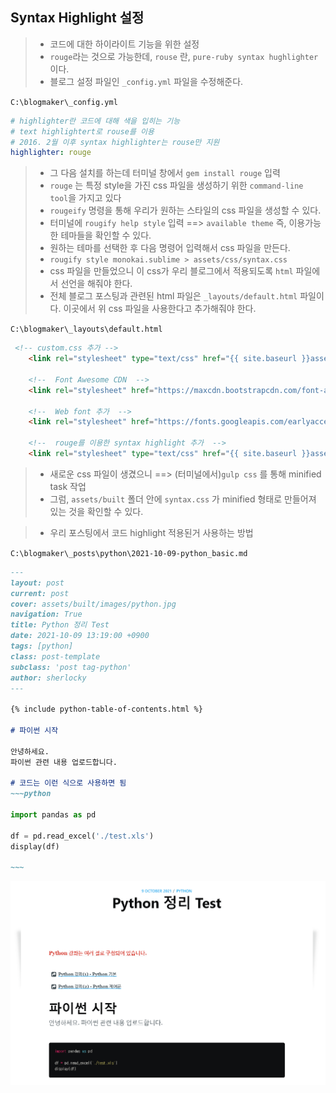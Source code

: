 ## Syntax Highlight 설정

> - 코드에 대한 하이라이트 기능을 위한 설정
> - `rouge`라는 것으로 가능한데, `rouse` 란, `pure-ruby syntax hughlighter`이다.
> - 블로그 설정 파일인 `_config.yml` 파일을 수정해준다.



`C:\blogmaker\_config.yml`

```yaml
# highlighter란 코드에 대해 색을 입히는 기능
# text highlightert로 rouse를 이용
# 2016. 2월 이후 syntax highlighter는 rouse만 지원
highlighter: rouge
```



> - 그 다음 설치를 하는데 터미널 창에서 `gem install rouge` 입력
> - `rouge` 는 특정 style을 가진 css 파일을 생성하기 위한 `command-line tool`을 가지고 있다
> - `rougeify` 명령을 통해 우리가 원하는 스타일의 css 파일을 생성할 수 있다.
> - 터미널에 `rougify help style` 입력  ==> `available theme` 즉, 이용가능한 테마들을 확인할 수 있다.
> - 원하는 테마를 선택한 후 다음 명령어 입력해서 css 파일을 만든다.
> - `rougify style monokai.sublime > assets/css/syntax.css`
> - css 파일을 만들었으니 이 css가 우리 블로그에서 적용되도록 `html` 파일에서 선언을 해줘야 한다.
> - 전체 블로그 포스팅과 관련된 html 파일은 `_layouts/default.html` 파일이다. 이곳에서 위 css 파일을 사용한다고 추가해줘야 한다.

`C:\blogmaker\_layouts\default.html`

```html
 <!-- custom.css 추가 -->
    <link rel="stylesheet" type="text/css" href="{{ site.baseurl }}assets/built/custom.css" />

    <!--  Font Awesome CDN  -->
    <link rel="stylesheet" href="https://maxcdn.bootstrapcdn.com/font-awesome/4.7.0/css/font-awesome.min.css">

    <!--  Web font 추가  -->
    <link rel="stylesheet" href="https://fonts.googleapis.com/earlyaccess/nanumgothic.css">

    <!--  rouge를 이용한 syntax highlight 추가  -->
    <link rel="stylesheet" type="text/css" href="{{ site.baseurl }}assets/built/syntax.css" />
```



> - 새로운 css 파일이 생겼으니 ==> (터미널에서)`gulp css` 를 통해 minified task 작업 
> - 그럼, `assets/built` 폴더 안에 `syntax.css` 가 minified 형태로 만들어져 있는 것을 확인할 수 있다.



> - 우리 포스팅에서 코드 highlight 적용된거 사용하는 방법

`C:\blogmaker\_posts\python\2021-10-09-python_basic.md`

```md
---
layout: post
current: post
cover: assets/built/images/python.jpg
navigation: True
title: Python 정리 Test
date: 2021-10-09 13:19:00 +0900
tags: [python]
class: post-template
subclass: 'post tag-python'
author: sherlocky
---

{% include python-table-of-contents.html %}

# 파이썬 시작

안녕하세요.
파이썬 관련 내용 업로드합니다.

# 코드는 이런 식으로 사용하면 됨
~~~python

import pandas as pd

df = pd.read_excel('./test.xls')
display(df)

~~~

```

![image-20211016142737701](md-images/image-20211016142737701.png)



